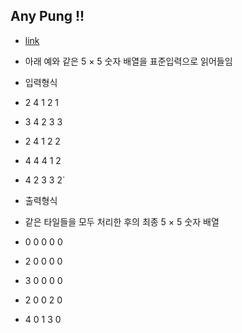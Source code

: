 ## Any Pung !!

* [link](http://codingdojang.com/scode/583?answer_mode=hide)

* 아래 예와 같은 5 × 5 숫자 배열을 표준입력으로 읽어들임
* 입력형식
 * 2 4 1 2 1
 * 3 4 2 3 3
 * 2 4 1 2 2
 * 4 4 4 1 2
 * 4 2 3 3 2`

* 출력형식
 * 같은 타일들을 모두 처리한 후의 최종 5 × 5 숫자 배열
 * 0 0 0 0 0
 * 2 0 0 0 0
 * 3 0 0 0 0
 * 2 0 0 2 0
 * 4 0 1 3 0
